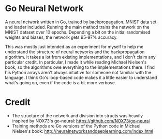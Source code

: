 # Go Neural Network

A neural network written in Go, trained by backpropagation.
MNIST data set and loader included. Running the main method trains the network on the MNIST dataset over 10 epochs.
Depending a bit on the initial randomised weights and biases, the network gets 95-97% accuracy.

This was mostly just intended as an experiment for myself to help me understand the structure of neural networks and
the backpropagation algorithm. It takes a lot from existing implementations, and I don't claim any particular credit. 
In particular, I made it while reading Michael Nielsen's book, so the algorithms owe everything to the implementations there.
I find his Python arrays aren't always intuitive for someone not familiar with the language. I think Go's loop-based code
makes it a little easier to understand what's going on, even if the code is a bit more verbose.

# Credit

* The structure of the network and division into structs was heavily inspired by NOX73's go-neural: https://github.com/NOX73/go-neural
* Training methods are Go versions of the Python code in Michael Nielsen's book: http://neuralnetworksanddeeplearning.com/index.html